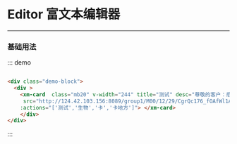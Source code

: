 
# Editor 富文本编辑器
----
### 基础用法
<div class="demo-block">
    <xm-editor></xm-editor>
</div>

::: demo
```html

<div class="demo-block">
  <div >
    <xm-card  class="mb20" v-width="244" title="测试" desc="尊敬的客户：感谢您参加流量大放送活动，恭喜您获得"
     src="http://124.42.103.156:8089/group1/M00/12/29/CgrQc176_fOAfWl1ACVUV6IVQhs429.mp4"
    :actions="['测试','生物','卡','卡地方']"> </xm-card>
    </div>
</div>


```
:::
